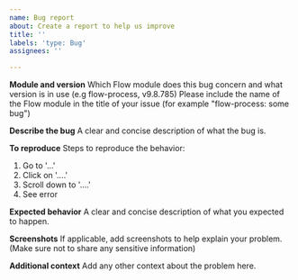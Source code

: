 ```yaml
---
name: Bug report
about: Create a report to help us improve
title: ''
labels: 'type: Bug'
assignees: ''

---
```


**Module and version**
Which Flow module does this bug concern and what version is in use (e.g flow-process, v9.8.785)
Please include the name of the Flow module in the title of your issue (for example "flow-process: some bug")

**Describe the bug**
A clear and concise description of what the bug is.

**To reproduce**
Steps to reproduce the behavior:
1. Go to '...'
2. Click on '....'
3. Scroll down to '....'
4. See error

**Expected behavior**
A clear and concise description of what you expected to happen.

**Screenshots**
If applicable, add screenshots to help explain your problem. (Make sure not to share any sensitive information)

**Additional context**
Add any other context about the problem here.
